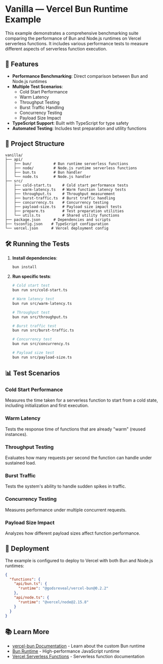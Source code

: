 # Vanilla — Vercel Bun Runtime Example

This example demonstrates a comprehensive benchmarking suite comparing the performance of Bun and Node.js runtimes on Vercel serverless functions. It includes various performance tests to measure different aspects of serverless function execution.

## 🚀 Features

- **Performance Benchmarking**: Direct comparison between Bun and Node.js runtimes
- **Multiple Test Scenarios**:
  - Cold Start Performance
  - Warm Latency
  - Throughput Testing
  - Burst Traffic Handling
  - Concurrency Testing
  - Payload Size Impact
- **TypeScript Support**: Built with TypeScript for type safety
- **Automated Testing**: Includes test preparation and utility functions

## 📁 Project Structure

```
vanilla/
├── api/
│   ├── bun/          # Bun runtime serverless functions
│   ├── node/         # Node.js runtime serverless functions
│   ├── bun.ts        # Bun handler
│   └── node.ts       # Node.js handler
├── src/
│   ├── cold-start.ts     # Cold start performance tests
│   ├── warm-latency.ts   # Warm function latency tests
│   ├── throughput.ts     # Throughput measurement
│   ├── burst-traffic.ts  # Burst traffic handling
│   ├── concurrency.ts    # Concurrency testing
│   ├── payload-size.ts   # Payload size impact tests
│   ├── prepare.ts        # Test preparation utilities
│   └── utils.ts          # Shared utility functions
├── package.json      # Dependencies and scripts
├── tsconfig.json    # TypeScript configuration
└── vercel.json      # Vercel deployment config
```

## 🛠 Running the Tests

1. **Install dependencies**:

   ```bash
   bun install
   ```

2. **Run specific tests**:

   ```bash
   # Cold start test
   bun run src/cold-start.ts

   # Warm latency test
   bun run src/warm-latency.ts

   # Throughput test
   bun run src/throughput.ts

   # Burst traffic test
   bun run src/burst-traffic.ts

   # Concurrency test
   bun run src/concurrency.ts

   # Payload size test
   bun run src/payload-size.ts
   ```

## 📊 Test Scenarios

### Cold Start Performance

Measures the time taken for a serverless function to start from a cold state, including initialization and first execution.

### Warm Latency

Tests the response time of functions that are already "warm" (reused instances).

### Throughput Testing

Evaluates how many requests per second the function can handle under sustained load.

### Burst Traffic

Tests the system's ability to handle sudden spikes in traffic.

### Concurrency Testing

Measures performance under multiple concurrent requests.

### Payload Size Impact

Analyzes how different payload sizes affect function performance.

## 🚀 Deployment

The example is configured to deploy to Vercel with both Bun and Node.js runtimes:

```json
{
  "functions": {
    "api/bun.ts": {
      "runtime": "@godsreveal/vercel-bun@0.2.2"
    },
    "api/node.ts": {
      "runtime": "@vercel/node@2.15.8"
    }
  }
}
```

## 📚 Learn More

- [vercel-bun Documentation](../README.md) - Learn about the custom Bun runtime
- [Bun Runtime](https://bun.sh) - High-performance JavaScript runtime
- [Vercel Serverless Functions](https://vercel.com/docs/functions/serverless-functions) - Serverless function documentation
